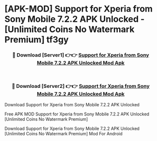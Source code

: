 # [APK-MOD] Support for Xperia from Sony Mobile 7.2.2 APK Unlocked - [Unlimited Coins No Watermark Premium] tf3gy



<div align="center">
<h3>🔴 Download [Server1] 👉👉 <a href="https://momento.my/?title=Support_for_Xperia_from_Sony_Mobile_7.2.2_APK_Unlocked">Support for Xperia from Sony Mobile 7.2.2 APK Unlocked Mod Apk</a></h3><br>

<h3>🔴 Download [Server2] 👉👉 <a href="https://momento.my/?title=Support_for_Xperia_from_Sony_Mobile_7.2.2_APK_Unlocked">Support for Xperia from Sony Mobile 7.2.2 APK Unlocked Mod Apk</a></h3>
</div>



Download Support for Xperia from Sony Mobile 7.2.2 APK Unlocked 

Free APK MOD Support for Xperia from Sony Mobile 7.2.2 APK Unlocked [Unlimited Coins No Watermark Premium]

Download Support for Xperia from Sony Mobile 7.2.2 APK Unlocked [Unlimited Coins No Watermark Premium] Mod For Android
